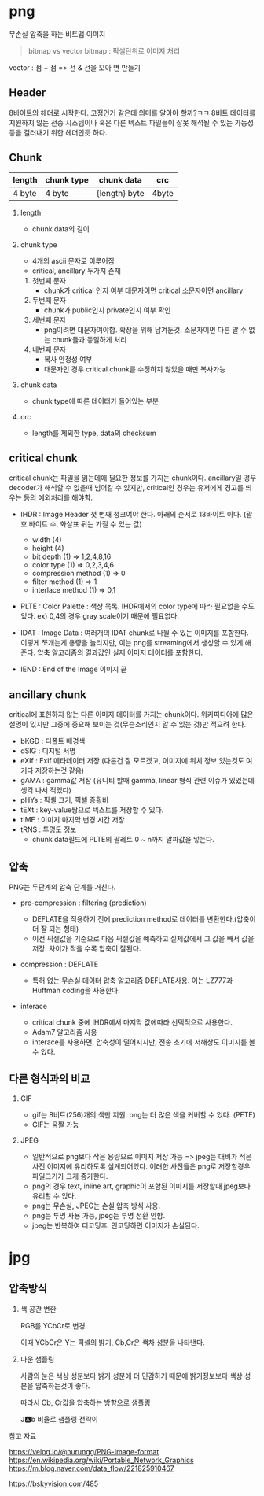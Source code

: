 # png

무손실 압축을 하는 비트맵 이미지

> bitmap vs vector
bitmap : 픽셀단위로 이미지 처리

vector : 점 + 점 => 선 & 선을 모아 면 만들기

## Header
8바이트의 헤더로 시작한다. 고정인거 같은데 의미를 알아야 할까?ㅋㅋ 8비트 데이터를 지원하지 않는 전송 시스템이나 혹은 다른 텍스트 파일들이 잘못 해석될 수 있는 가능성 등을 걸러내기 위한 헤더인듯 하다. 

## Chunk 

|length|chunk type|chunk data|crc|
|---|---|---|---|
|4 byte|4 byte|{length} byte|4byte|


1. length 
    - chunk data의 길이 

2. chunk type
    - 4개의 ascii 문자로 이루어짐
    - critical, ancillary 두가지 존재
    1. 첫번째 문자
        - chunk가 critical 인지 여부 대문자이면 critical 소문자이면 ancillary
    2. 두번째 문자
        - chunk가 public인지 private인지 여부 확인
    3. 세번째 문자
        - png이려면 대문자여야함. 확장을 위해 남겨둔것. 소문자이면 다른 알 수 없는 chunk들과 동일하게 처리
    4. 네번째 문자
        - 복사 안정성 여부
        - 대문자인 경우 critical chunk를 수정하지 않았을 때만 복사가능

3. chunk data 
    - chunk type에 따른 데이터가 들어있는 부분

4. crc
    - length를 제외한 type, data의 checksum

## critical chunk
critical chunk는 파일을 읽는데에 필요한 정보를 가지는 chunk이다.
ancillary일 경우 decoder가 해석할 수 없을때 넘어갈 수 있지만, critical인 경우는 유저에게 경고를 띄우는 등의 예외처리를 해야함. 

- IHDR : Image Header 첫 번째 청크여야 한다. 아래의 순서로 13바이트 이다. (괄호 바이트 수, 화살표 뒤는 가질 수 있는 값)
    - width (4)
    - height (4)
    - bit depth (1) => 1,2,4,8,16
    - color type (1) => 0,2,3,4,6
    - compression method (1) => 0
    - filter method (1) => 1
    - interlace method (1) => 0,1

- PLTE : Color Palette : 색상 목록. IHDR에서의 color type에 따라 필요없을 수도 있다. ex) 0,4의 경우 gray scale이기 때문에 필요없다. 

- IDAT : Image Data : 여러개의 IDAT chunk로 나뉠 수 있는 이미지를 포함한다. 이렇게 쪼개는게 용량을 늘리지만, 이는 png를 streaming에서 생성할 수 있게 해준다. 압축 알고리즘의 결과값인 실제 이미지 데이터를 포함한다. 


- IEND : End of the Image 이미지 끝

## ancillary chunk
critical에 표현하지 않는 다른 이미지 데이터를 가지는 chunk이다. 위키피디아에 많은 설명이 있지만 그중에 중요해 보이는 것(무슨소리인지 알 수 있는 것)만 적으려 한다.
- bKGD : 디폴트 배경색 
- dSIG : 디지털 서명
- eXIf : Exif 메타데이터 저장 (다른건 잘 모르겠고, 이미지에 위치 정보 있는것도 여기다 저장하는것 같음)
- gAMA : gamma값 저장 (유니티 할때 gamma, linear 형식 관련 이슈가 있었는데 생각 나서 적었다)
- pHYs : 픽셀 크기, 픽셀 종횡비 
- tEXt : key-value쌍으로 텍스트를 저장할 수 있다.
- tIME : 이미지 마지막 변경 시간 저장
- tRNS : 투명도 정보
    - chunk data필드에 PLTE의 팔레트 0 ~ n까지 알파값을 넣는다. 

## 압축
PNG는 두단계의 압축 단계를 거친다.

- pre-compression : filtering (prediction)
    - DEFLATE을 적용하기 전에 prediction method로 데이터를 변환한다.(압축이 더 잘 되는 형태)
    -  이전 픽셀값을 기준으로 다음 픽셀값을 예측하고 실제값에서 그 값을 빼서 값을 저장. 차이가 적을 수록 압축이 잘된다. 
    
- compression : DEFLATE
    - 특허 없는 무손실 데이터 압축 알고리즘 DEFLATE사용. 이는 LZ777과 Huffman coding을 사용한다.


- interace
    - critical chunk 중에 IHDR에서 마지막 값에따라 선택적으로 사용한다.
    - Adam7 알고리즘 사용
    - interace를 사용하면, 압축성이 떨어지지만, 전송 초기에 저해상도 이미지를 볼 수 있다. 

## 다른 형식과의 비교

1. GIF
    - gif는 8비트(256)개의 색만 지원. png는 더 많은 색을 커버할 수 있다. (PFTE)
    - GIF는 움짤 가능

2. JPEG
    - 일반적으로 png보다 작은 용량으로 이미지 저장 가능 => jpeg는 대비가 적은 사진 이미지에 유리하도록 설계되어있다. 이러한 사진들은 png로 저장할경우 파일크기가 크게 증가한다.
    - png의 경우 text, inline art, graphic이 포함된 이미지를 저장할때 jpeg보다 유리할 수 있다. 
    - png는 무손실, JPEG는 손실 압축 방식 사용. 
    - png는 투명 사용 가능, jpeg는 투명 전환 안함.
    - jpeg는 반복하여 디코딩후, 인코딩하면 이미지가 손실된다. 


# jpg

## 압축방식

1. 색 공간 변환

    RGB를 YCbCr로 변경.

    이때 YCbCr은 Y는 픽셀의 밝기, Cb,Cr은 색차 성분을 나타낸다.

2. 다운 샘플링

    사람의 눈은 색상 성분보다 밝기 성분에 더 민감하기 때문에 밝기정보보다 색상 성분을 압축하는것이 좋다.

    따라서 Cb, Cr값을 압축하는 방향으로 샘플링

    J:a:b 비율로 샘플링 전략이 

참고 자료 

https://velog.io/@nurungg/PNG-image-format
https://en.wikipedia.org/wiki/Portable_Network_Graphics
https://m.blog.naver.com/data_flow/221825910467

https://bskyvision.com/485

